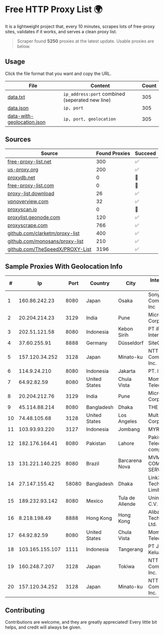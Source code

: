 
# Free HTTP Proxy List 🌍

It is a lightweight project that, every 10 minutes, scrapes lots of free-proxy sites, validates if it works, and serves a clean proxy list.


> Scraper found **5250** proxies at the latest update. Usable proxies are below.

## Usage

Click the file format that you want and copy the URL.


|File|Content|Count|
|----|-------|-----|
|[data.txt](https://raw.githubusercontent.com/themiralay/Proxy-List-World/master/data.txt)|`ip_address:port` combined (seperated new line)|305|
|[data.json](https://raw.githubusercontent.com/themiralay/Proxy-List-World/master/data.json)|`ip, port`|305|
|[data-with-geolocation.json](https://raw.githubusercontent.com/themiralay/Proxy-List-World/master/data-with-geolocation.json)|`ip, port, geolocation`|305|

## Sources

|Source|Found Proxies|Succeed|
|------|-------------|-------|
|[free-proxy-list.net](https://free-proxy-list.net)|300|✅|
|[us-proxy.org](https://www.us-proxy.org)|200|✅|
|[proxydb.net](http://proxydb.net)|0|🚫|
|[free-proxy-list.com](https://free-proxy-list.com/?page=&port=&type%5B%5D=http&type%5B%5D=https&up_time=0&search=Search)|0|🚫|
|[proxy-list.download](https://www.proxy-list.download/HTTP)|26|✅|
|[vpnoverview.com](https://vpnoverview.com/privacy/anonymous-browsing/free-proxy-servers)|32|✅|
|[proxyscan.io](https://www.proxyscan.io)|0|🚫|
|[proxylist.geonode.com](https://proxylist.geonode.com/api/proxy-list?limit=300&page=1&sort_by=lastChecked&sort_type=desc&protocols=http,https)|120|✅|
|[proxyscrape.com](https://api.proxyscrape.com/v2/?request=displayproxies&protocol=http&timeout=10000&country=all&ssl=all&anonymity=all)|766|✅|
|[github.com/clarketm/proxy-list](https://raw.githubusercontent.com/clarketm/proxy-list/master/proxy-list-raw.txt)|400|✅|
|[github.com/monosans/proxy-list](https://raw.githubusercontent.com/monosans/proxy-list/main/proxies/http.txt)|210|✅|
|[github.com/TheSpeedX/PROXY-List](https://raw.githubusercontent.com/TheSpeedX/PROXY-List/master/http.txt)|3196|✅|


## Sample Proxies With Geolocation Info

|#|Ip|Port|Country|City|Internet Service Provider|
|-|--|----|-------|----|-------------------------|
|1|160.86.242.23|8080|Japan|Osaka|Sony Network Communications Inc|
|2|20.204.214.23|3129|India|Pune|Microsoft Corporation|
|3|202.51.121.58|8080|Indonesia|Kebon Sirih|PT iForte Global Internet|
|4|37.60.255.91|8888|Germany|Düsseldorf|SiteGround|
|5|157.120.34.252|3128|Japan|Minato-ku|NTT PC Communications, Inc.|
|6|114.9.24.210|8080|Indonesia|Jakarta|PT. INDOSAT Tbk|
|7|64.92.82.59|8080|United States|Chula Vista|Momentum Telecom, Inc.|
|8|20.204.212.76|3129|India|Pune|Microsoft Corporation|
|9|45.114.88.214|8080|Bangladesh|Dhaka|THE NET HEADS|
|10|74.48.105.68|3128|United States|Los Angeles|Multacom Corporation|
|11|103.93.93.220|3127|Indonesia|Jombang|MYRISE|
|12|182.176.164.41|8080|Pakistan|Lahore|Pakistan Telecommuication company limited|
|13|131.221.140.225|8080|Brazil|Barcarena Nova|MVM PINTO COMERCIO E SERVICOS ME|
|14|27.147.155.42|58080|Bangladesh|Dhaka|Link3 Technologies Limited|
|15|189.232.93.142|8080|Mexico|Tula de Allende|Uninet S.A. de C.V.|
|16|8.218.198.49|8888|Hong Kong|Hong Kong|Alibaba (US) Technology Co., Ltd.|
|17|64.92.82.59|8080|United States|Chula Vista|Momentum Telecom, Inc.|
|18|103.165.155.107|1111|Indonesia|Tangerang|PT Jaringan Keluarga Bersama|
|19|160.248.7.207|3128|Japan|Tokiwa|NTT PC Communications, Inc.|
|20|157.120.34.252|3128|Japan|Minato-ku|NTT PC Communications, Inc.|



## Contributing

Contributions are welcome, and they are greatly appreciated! Every
little bit helps, and credit will always be given.

